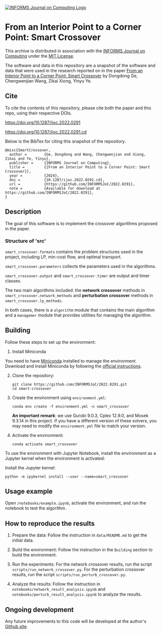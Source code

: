 [![INFORMS Journal on Computing Logo](https://INFORMSJoC.github.io/logos/INFORMS_Journal_on_Computing_Header.jpg)](https://pubsonline.informs.org/journal/ijoc)

# From an Interior Point to a Corner Point: Smart Crossover

This archive is distributed in association with the [INFORMS Journal on
Computing](https://pubsonline.informs.org/journal/ijoc) under the [MIT License](LICENSE).

The software and data in this repository are a snapshot of the software and data
that were used in the research reported on in the paper 
[From an Interior Point to a Corner Point: Smart Crossover](https://doi.org/10.1287/ijoc.2022.0291) by Dongdong Ge, Chengwenjian Wang, Zikai Xiong, Yinyu Ye. 

## Cite

To cite the contents of this repository, please cite both the paper and this repo, using their respective DOIs.

https://doi.org/10.1287/ijoc.2022.0291

https://doi.org/10.1287/ijoc.2022.0291.cd

Below is the BibTex for citing this snapshot of the repository.

```
@misc{SmartCrossover,
  author =        {Ge, Dongdong and Wang, Chengwenjian and Xiong, Zikai and Ye, Yinyu},
  publisher =     {INFORMS Journal on Computing},
  title =         {{From an Interior Point to a Corner Point: Smart Crossover}},
  year =          {2024},
  doi =           {10.1287/ijoc.2022.0291.cd},
  url =           {https://github.com/INFORMSJoC/2022.0291},
  note =          {Available for download at https://github.com/INFORMSJoC/2022.0291},
}  
```

## Description

The goal of this software is to implement the crossover algorithms proposed in the paper.

### Structure of 'src'

`smart_crossover.formats` contains the problem structures used in the project, including LP, min-cost flow, and optimal transport.

`smart_crossover.parameters` collects the parameters used in the algorithms.

`smart_crossover.output` and `smart_crossover.timer` are output and timer classes.

The two main algorithms included:
the **network crossover** methods in 
`smart_crossover.network_methods` and **perturbation crossover**
methods in `smart_crossover.lp_methods`. 

In both cases, there is a `algorithm` module that contains the main algorithm
and a `managemer` module that provides utilities for managing the algorithm.



## Building

Follow these steps to set up the environment:

1. Install Miniconda

You need to have [Miniconda](https://docs.conda.io/en/latest/miniconda.html) installed to manage the environment. Download and install Miniconda by following the [official instructions](https://docs.conda.io/en/latest/miniconda.html).

2. Clone the repository:
   ```
   git clone https://github.com/INFORMSJoC/2022.0291.git
   cd smart-crossover
   ```
3. Create the environment using `environment.yml`:
   ```
   conda env create -f environment.yml -n smart_crossover
   ```
   **An important remark**: we use Gurobi 9.0.3, Cplex 12.9.0, and Mosek 9.3.14 in this project. If you have a different version of these solvers, you may need to modify the `environment.yml` file to match your version.
   
4. Activate the environment:
   ```
   conda activate smart_crossover
   ```

To use the environment with Jupyter Notebook, install the environment as a Jupyter kernel when the environment is activated:

Install the Jupyter kernel:
  ```
  python -m ipykernel install --user --name=smart_crossover  
  ```


## Usage example

Open `/notebooks/example.ipynb`, activate the environment, and run the notebook to test the algorithm.


## How to reproduce the results

1. Prepare the data:
   Follow the instruction in `data/README.md` to get the initial data.

2. Build the environment:
   Follow the instruction in the `Building` section to build the environment.

3. Run the experiments:
   For the network crossover results, run the script `scripts/run_network_crossover.py`.
   For the perturbation crossover results, run the script `scripts/run_perturb_crossover.py`.

4. Analyze the results:
   Follow the instruction in `notebooks/network_result_analysis.ipynb` and `notebooks/perturb_result_analysis.ipynb` to analyze the results.


## Ongoing development

Any future improvements to this code will be developed at the author's [Github site](https://github.com/wcwj0147/smart-crossover).

